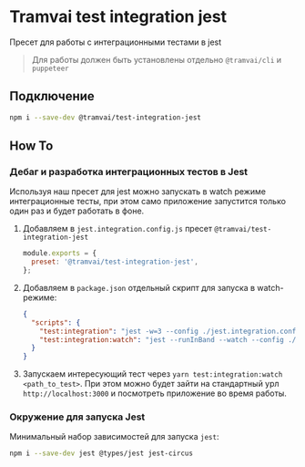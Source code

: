 # Tramvai test integration jest

Пресет для работы с интеграционными тестами в jest

> Для работы должен быть установлены отдельно `@tramvai/cli` и `puppeteer`

## Подключение

```bash
npm i --save-dev @tramvai/test-integration-jest
```

## How To

### Дебаг и разработка интеграционных тестов в Jest

Используя наш пресет для jest можно запускать в watch режиме интеграционные тесты, при этом само приложение запустится только один раз и будет работать в фоне.

1. Добавляем в `jest.integration.config.js` пресет `@tramvai/test-integration-jest`

   ```js
   module.exports = {
     preset: '@tramvai/test-integration-jest',
   };
   ```

2. Добавляем в `package.json` отдельный скрипт для запуска в watch-режиме:

   ```json
   {
     "scripts": {
       "test:integration": "jest -w=3 --config ./jest.integration.config.js",
       "test:integration:watch": "jest --runInBand --watch --config ./jest.integration.config.js"
     }
   }
   ```

3. Запускаем интересующий тест через `yarn test:integration:watch <path_to_test>`. При этом можно будет зайти на стандартный урл `http://localhost:3000` и посмотреть приложение во время работы.

### Окружение для запуска Jest

Минимальный набор зависимостей для запуска `jest`:

```bash
npm i --save-dev jest @types/jest jest-circus
```
